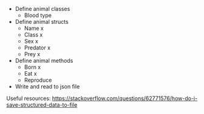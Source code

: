 - Define animal classes
  - Blood type
- Define animal structs
  - Name x
  - Class x
  - Sex x
  - Predator x
  - Prey x
- Define animal methods
  - Born x
  - Eat x
  - Reproduce
- Write and read to json file

Useful resources:
https://stackoverflow.com/questions/62771576/how-do-i-save-structured-data-to-file
